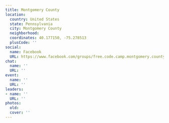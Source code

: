 ```yaml
---
title: Montgomery County
location:
  country: United States
  state: Pennsylvania
  city: Montgomery County
  neighborhood: 
  coordinates: 40.177150, -75.278513
  plusCode: ''
social:
  name: Facebook
  URL: https://www.facebook.com/groups/free.code.camp.montgomery.county.PA
chat:
  name: ''
  URL: ''
event:
  name: ''
  URL: ''
leaders:
- name: ''
  URL: ''
photos:
  old: 
  cover: ''
---
```

